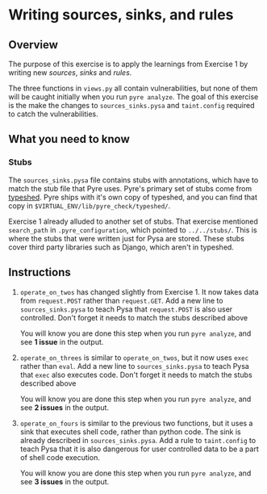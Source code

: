 # Writing sources, sinks, and rules
## Overview
The purpose of this exercise is to apply the learnings from Exercise 1 by writing new _sources_, _sinks_ and _rules_.

The three functions in `views.py` all contain vulnerabilities, but none of them will be caught initially when you run `pyre analyze`. The goal of this exercise is the make the changes to `sources_sinks.pysa` and `taint.config` required to catch the vulnerabilities.

## What you need to know
### Stubs
The `sources_sinks.pysa` file contains stubs with annotations, which have to match the stub file that Pyre uses. Pyre's primary set of stubs come from [typeshed](https://github.com/python/typeshed). Pyre ships with it's own copy of typeshed, and you can find that copy in `$VIRTUAL_ENV/lib/pyre_check/typeshed/`.

Exercise 1 already alluded to another set of stubs. That exercise mentioned `search_path` in `.pyre_configuration`, which pointed to `../../stubs/`. This is where the stubs that were written just for Pysa are stored. These stubs cover third party libraries such as Django, which aren't in typeshed.

## Instructions

1. `operate_on_twos` has changed slightly from Exercise 1. It now takes data from `request.POST` rather than `request.GET`. Add a new line to `sources_sinks.pysa` to teach Pysa that `request.POST` is also user controlled. Don't forget it needs to match the stubs described above

   You will know you are done this step when you run `pyre analyze`, and see **1 issue** in the output.

1. `operate_on_threes` is similar to `operate_on_twos`, but it now uses `exec` rather than `eval`. Add a new line to `sources_sinks.pysa` to teach Pysa that `exec` also executes code. Don't forget it needs to match the stubs described above

   You will know you are done this step when you run `pyre analyze`, and see **2 issues** in the output.

1. `operate_on_fours` is similar to the previous two functions, but it uses a sink that executes shell code, rather than python code. The sink is already described in `sources_sinks.pysa`. Add a rule to `taint.config` to teach Pysa that it is also dangerous for user controlled data to be a part of shell code execution.

   You will know you are done this step when you run `pyre analyze`, and see **3 issues** in the output.
